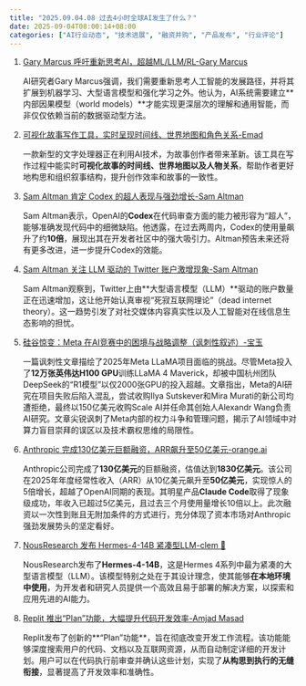 ```yaml
---
title: "2025.09.04.08 过去4小时全球AI发生了什么？"
date: 2025-09-04T08:00:14+08:00
categories: ["AI行业动态", "技术进展", "融资并购", "产品发布", "行业评论"]
---
```


1.  [Gary Marcus 呼吁重新思考AI，超越ML/LLM/RL-Gary Marcus](https://x.com/GaryMarcus/status/1963381806167986298)

    AI研究者Gary Marcus强调，我们需要重新思考人工智能的发展路径，并将其扩展到机器学习、大型语言模型和强化学习之外。他认为，AI系统需要建立**内部因果模型（world models）**才能实现更深层次的理解和通用智能，而非仅仅依赖当前的数据驱动型方法。

2.  [可视化故事写作工具，实时呈现时间线、世界地图和角色关系-Emad](https://x.com/EMostaque/status/1963381774156779622)

    一款新型的文字处理器正在利用AI技术，为故事创作者带来革新。该工具在写作过程中能实时**可视化故事的时间线、世界地图以及人物关系**，帮助作者更好地构思和组织叙事结构，提升创作效率和故事的一致性。

3.  [Sam Altman 肯定 Codex 的超人表现与强劲增长-Sam Altman](https://x.com/sama/status/1963365966953505103)

    Sam Altman表示，OpenAI的**Codex**在代码审查方面的能力被形容为“超人”，能够准确发现代码中的细微缺陷。他透露，在过去两周内，Codex的使用量飙升了约**10倍**，展现出其在开发者社区中的强大吸引力。Altman预告未来还将有更多改进，进一步提升Codex的效能。

4.  [Sam Altman 关注 LLM 驱动的 Twitter 账户激增现象-Sam Altman](https://x.com/sama/status/1963366714684707120)

    Sam Altman观察到，Twitter上由**大型语言模型（LLM）**驱动的账户数量正在迅速增加，这让他开始认真审视“死寂互联网理论”（dead internet theory）。这一趋势引发了对社交媒体内容真实性以及人工智能对在线信息生态影响的担忧。

5.  [硅谷惊变：Meta 在AI竞赛中的困境与战略调整（讽刺性叙述）-宝玉](https://x.com/dotey/status/1963364390901596458)

    一篇讽刺性文章描绘了2025年Meta LLaMA项目面临的挑战。尽管Meta投入了**12万张英伟达H100 GPU**训练LLaMA 4 Maverick，却被中国杭州团队DeepSeek的“R1模型”以仅2000张GPU的投入超越。文章指出，Meta的AI研究在项目失败后陷入混乱，尝试收购Ilya Sutskever和Mira Murati的新公司均遭拒绝，最终以150亿美元收购Scale AI并任命其创始人Alexandr Wang负责AI研究。文章尖锐讽刺了Meta内部的权力斗争和管理问题，揭示了AI领域中对算力盲目崇拜的误区以及技术霸权思维的局限性。

6.  [Anthropic 完成130亿美元巨额融资，ARR飙升至50亿美元-orange.ai](https://x.com/oran_ge/status/1963356685592051998)

    Anthropic公司完成了**130亿美元**的巨额融资，估值达到**1830亿美元**。该公司在2025年年度经常性收入（ARR）从10亿美元飙升至**50亿美元**，实现惊人的5倍增长，超越了OpenAI同期的表现。其明星产品**Claude Code**取得了现象级成功，年收入已超过5亿美元，且过去三个月使用量增长10倍以上。此次融资以一次性到账且无附加条件的方式进行，充分体现了资本市场对Anthropic强劲发展势头的坚定看好。

7.  [NousResearch 发布 Hermes-4-14B 紧凑型LLM-clem 🤗](https://x.com/ClementDelangue/status/1963350497152143534)

    NousResearch发布了**Hermes-4-14B**，这是Hermes 4系列中最为紧凑的大型语言模型（LLM）。该模型特别之处在于其设计理念，使其能够**在本地环境中使用**，为开发者和研究人员提供一个高效且易于部署的解决方案，以探索和应用先进的AI能力。

8.  [Replit 推出“Plan”功能，大幅提升代码开发效率-Amjad Masad](https://x.com/amasad/status/1963338246492229996)

    Replit发布了创新的**“Plan”功能**，旨在彻底改变开发工作流程。该功能能够深度搜索用户的代码、文档以及互联网资源，从而自动制定详细的开发计划。用户可以在代码执行前审查并确认这些计划，实现了**从构思到执行的无缝衔接**，显著提高了开发效率和准确性。